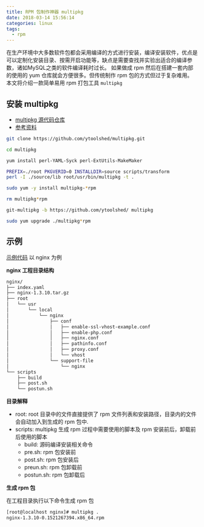 ```yaml
---
title: RPM 包制作神器 multipkg
date: 2018-03-14 15:56:14
categories: linux
tags:
  - rpm
---
```


在生产环境中大多数软件包都会采用编译的方式进行安装，编译安装软件，优点是可以定制化安装目录、按需开启功能等，缺点是需要查找并实验出适合的编译参数，诸如MySQL之类的软件编译耗时过长。
如果做成 rpm 然后在搭建一套内部的使用的 yum 仓库就会方便很多。但传统制作 rpm 包的方式但过于复杂难用。本文将介绍一款简单易用 rpm 打包工具 `multipkg`

<!-- more -->

## 安装 multipkg

- [multipkg 源代码仓库](https://github.com/ytoolshed/multipkg.git)
- [参考资料](https://yq.aliyun.com/articles/68346)

```bash
git clone https://github.com/ytoolshed/multipkg.git

cd multipkg

yum install perl-YAML-Syck perl-ExtUtils-MakeMaker

PREFIX=./root PKGVERID=0 INSTALLDIR=source scripts/transform
perl -I ./source/lib root/usr/bin/multipkg -t .

sudo yum -y install multipkg-*rpm

rm multipkg*rpm

git-multipkg -b https://github.com/ytoolshed/ multipkg

sudo yum upgrade ./multipkg*rpm
```

## 示例

[示例代码](https://github.com/liwanggui/multipkg-examples.git) 以 nginx 为例

**nginx 工程目录结构**

```bash
nginx/
├── index.yaml
├── nginx-1.3.10.tar.gz
├── root
│   └── usr
│       └── local
│           └── nginx
│               ├── conf
│               │   ├── enable-ssl-vhost-example.conf
│               │   ├── enable-php.conf
│               │   ├── nginx.conf
│               │   ├── pathinfo.conf
│               │   ├── proxy.conf
│               │   └── vhost
│               └── support-file
│                   └── nginx
└── scripts
    ├── build
    ├── post.sh
    └── postun.sh
```

**目录解释**

- root: root 目录中的文件直接提供了 rpm 文件列表和安装路径，目录内的文件会自动加入到生成的 rpm 包中.
- scripts: multipkg 生成 rpm 过程中需要使用的脚本及 rpm 安装前后，卸载前后使用的脚本
  - build: 源码编译安装相关命令
  - pre.sh: rpm 包安装前
  - post.sh: rpm 包安装后
  - preun.sh: rpm 包卸载前
  - postun.sh: rpm 包卸载后

**生成 rpm 包**

在工程目录执行以下命令生成 rpm 包

```bash
[root@localhost nginx]# multipkg .
nginx-1.3.10-0.1521267394.x86_64.rpm
```
